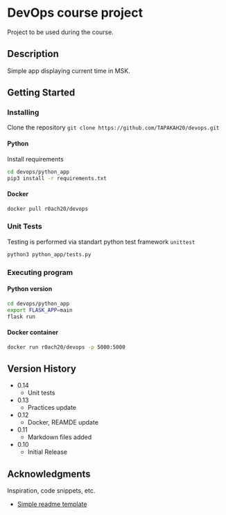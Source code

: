 # DevOps course project

Project to be used during the course.

## Description

Simple app displaying current time in MSK.

## Getting Started

### Installing

Clone the repository
`git clone https://github.com/TAPAKAH20/devops.git`

#### Python

Install requirements

```Bash
cd devops/python_app
pip3 install -r requirements.txt
```

#### Docker

``` Bash
docker pull r0ach20/devops
```

### Unit Tests

Testing is performed via standart python test framework `unittest`

```Bash
python3 python_app/tests.py
```

### Executing program

#### Python version

``` Bash
cd devops/python_app
export FLASK_APP=main
flask run
```

#### Docker container

``` Bash
docker run r0ach20/devops -p 5000:5000
```

## Version History

* 0.14
  * Unit tests
* 0.13
  * Practices update
* 0.12
  * Docker, REAMDE update
* 0.11
  * Markdown files added
* 0.10
  * Initial Release

## Acknowledgments

Inspiration, code snippets, etc.

* [Simple readme template](https://gist.github.com/DomPizzie/7a5ff55ffa9081f2de27c315f5018afc)
